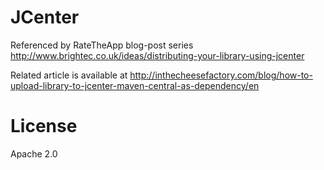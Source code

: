 # JCenter

Referenced by RateTheApp blog-post series http://www.brightec.co.uk/ideas/distributing-your-library-using-jcenter

Related article is available at http://inthecheesefactory.com/blog/how-to-upload-library-to-jcenter-maven-central-as-dependency/en

# License

Apache 2.0
